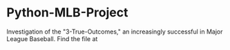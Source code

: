 # Python-MLB-Project
Investigation of the "3-True-Outcomes," an increasingly successful in Major League Baseball. Find the file at 
